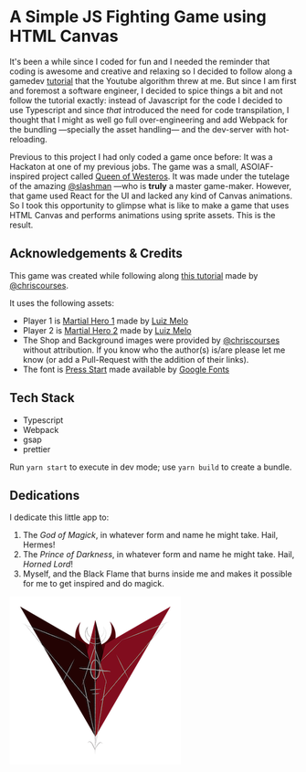 # A Simple JS Fighting Game using HTML Canvas

It's been a while since I coded for fun and I needed the reminder that coding is awesome and creative and relaxing so I decided to follow along a gamedev [tutorial](https://www.youtube.com/watch?v=vyqbNFMDRGQ) that the Youtube algorithm threw at me. But since I am first and foremost a software engineer, I decided to spice things a bit and not follow the tutorial exactly: instead of Javascript for the code I decided to use Typescript and since _that_ introduced the need for code transpilation, I thought that I might as well go full over-engineering and add Webpack for the bundling —specially the asset handling— and the dev-server with hot-reloading.

Previous to this project I had only coded a game once before: It was a Hackaton at one of my previous jobs. The game was a small, ASOIAF-inspired project called [Queen of Westeros](https://github.com/slashman/queenOfWesteros). It was made under the tutelage of the amazing [@slashman](https://github.com/slashman) —who is **truly** a master game-maker. However, that game used React for the UI and lacked any kind of Canvas animations. So I took this opportunity to glimpse what is like to make a game that uses HTML Canvas and performs animations using sprite assets. This is the result.

## Acknowledgements & Credits

This game was created while following along [this tutorial](https://www.youtube.com/watch?v=vyqbNFMDRGQ) made by [@chriscourses](https://github.com/chriscourses/).

It uses the following assets:

- Player 1 is [Martial Hero 1](https://luizmelo.itch.io/martial-hero) made by [Luiz Melo](https://luizmelo.itch.io/)
- Player 2 is [Martial Hero 2](https://luizmelo.itch.io/martial-hero-2) made by [Luiz Melo](https://luizmelo.itch.io/)
- The Shop and Background images were provided by [@chriscourses](https://github.com/chriscourses/) without attribution. If you know who the author(s) is/are please let me know (or add a Pull-Request with the addition of their links).
- The font is [Press Start](https://fonts.google.com/specimen/Press+Start+2P?query=press+start) made available by [Google Fonts](fonts.google.com)

## Tech Stack

- Typescript
- Webpack
- gsap
- prettier

Run `yarn start` to execute in dev mode; use `yarn build` to create a bundle.

## Dedications

I dedicate this little app to:

1. The _God of Magick_, in whatever form and name he might take. Hail, Hermes!
2. The _Prince of Darkness_, in whatever form and name he might take. Hail, _Horned Lord_!
3. Myself, and the Black Flame that burns inside me and makes it possible for me to get inspired and do magick.

[![The RavenEyex Sigil](./raveneyex.png)](https://twitter.com/HumoBinario)
